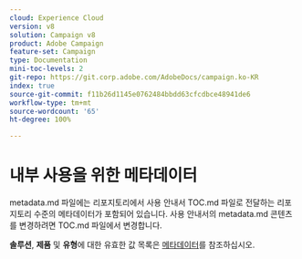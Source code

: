 ```yaml
---
cloud: Experience Cloud
version: v8
solution: Campaign v8
product: Adobe Campaign
feature-set: Campaign
type: Documentation
mini-toc-levels: 2
git-repo: https://git.corp.adobe.com/AdobeDocs/campaign.ko-KR
index: true
source-git-commit: f11b26d1145e0762484bbdd63cfcdbce48941de6
workflow-type: tm+mt
source-wordcount: '65'
ht-degree: 100%

---
```



# 내부 사용을 위한 메타데이터

metadata.md 파일에는 리포지토리에서 사용 안내서 TOC.md 파일로 전달하는 리포지토리 수준의 메타데이터가 포함되어 있습니다. 사용 안내서의 metadata.md 콘텐츠를 변경하려면 TOC.md 파일에서 변경합니다.

**솔루션**, **제품** 및 **유형**&#x200B;에 대한 유효한 값 목록은 [메타데이터](https://experienceleague.adobe.com/docs/authoring-guide-exl/using/editing/user-guide-setup/metadata.html?lang=ko)를 참조하십시오.
